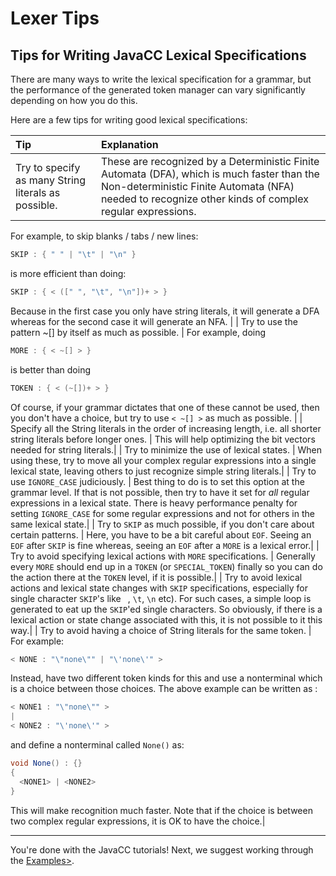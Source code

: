 # Lexer Tips

## Tips for Writing JavaCC Lexical Specifications

There are many ways to write the lexical specification for a grammar, but the performance of the generated token manager can vary significantly depending on how you do this.

Here are a few tips for writing good lexical specifications:

| Tip  | Explanation |
| :--- | :---        |
| Try to specify as many String literals as possible. | These are recognized by a Deterministic Finite Automata (DFA), which is much faster than the Non-deterministic Finite Automata (NFA) needed to recognize other kinds of complex regular expressions.

For example, to skip blanks / tabs / new lines:

```java
SKIP : { " " | "\t" | "\n" }
```

is more efficient than doing:

```java
SKIP : { < ([" ", "\t", "\n"])+ > }
```

Because in the first case you only have string literals, it will generate a DFA whereas for the second case it will generate an NFA. |
| Try to use the pattern ~[] by itself as much as possible. | For example, doing

```java
MORE : { < ~[] > }
```

is better than doing
```java
TOKEN : { < (~[])+ > }
```

Of course, if your grammar dictates that one of these cannot be used, then you don't have a choice, but try to use `< ~[] >` as much as possible. |
| Specify all the String literals in the order of increasing length, i.e. all shorter string literals before longer ones. | This will help optimizing the bit vectors needed for string literals.|
| Try to minimize the use of lexical states. | When using these, try to move all your complex regular expressions into a single lexical state, leaving others to just recognize simple string literals.|
| Try to use `IGNORE_CASE` judiciously. | Best thing to do is to set this option at the grammar level. If that is not possible, then try to have it set for *all* regular expressions in a lexical state. There is heavy performance penalty for setting `IGNORE_CASE` for some regular expressions and not for others in the same lexical state.|
| Try to `SKIP` as much possible, if you don't care about certain patterns. | Here, you have to be a bit careful about `EOF`. Seeing an `EOF` after `SKIP` is fine whereas, seeing an `EOF` after a `MORE` is a lexical error.|
| Try to avoid specifying lexical actions with `MORE` specifications. | Generally every `MORE` should end up in a `TOKEN` (or `SPECIAL_TOKEN`) finally so you can do the action there at the `TOKEN` level, if it is possible.|
| Try to avoid lexical actions and lexical state changes with `SKIP` specifications, especially for single character `SKIP`'s like ` `, `\t`, `\n` etc). For such cases, a simple loop is generated to eat up the `SKIP`'ed single characters. So obviously, if there is a lexical action or state change associated with this, it is not possible to it this way.|
| Try to avoid having a choice of String literals for the same token. | For example:

```java
< NONE : "\"none\"" | "\'none\'" >
```

Instead, have two different token kinds for this and use a nonterminal which is a choice between those choices. The above example can be written as :

```java
< NONE1 : "\"none\"" >
|
< NONE2 : "\'none\'" >
```

and define a nonterminal called `None()` as:

```java
void None() : {}
{
  <NONE1> | <NONE2>
}
```

This will make recognition much faster. Note that if the choice is between two complex regular expressions, it is OK to have the choice.|

--------------------------------------------------------------------------------

You're done with the JavaCC tutorials! Next, we suggest working through the <a href="examples.md">Examples></a>.
